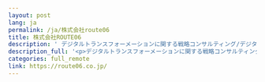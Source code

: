 ```yaml
---
layout: post
lang: ja
permalink: /ja/株式会社route06
title: 株式会社ROUTE06
description: ' デジタルトランスフォーメーションに関する戦略コンサルティング/デジタルプロダクト開発/データプラットフォーム構築などのプロフェッショナルサービスを提供しています。フルリモートワークで全国各地から働けます。(募集中) '
description_full: '<p>デジタルトランスフォーメーションに関する戦略コンサルティング/デジタルプロダクト開発/データプラットフォーム構築などのプロフェッショナルサービスを提供しています。フルリモートワークで全国各地から働けます。<a href="https://www.notion.so/ROUTE06-b806a2a0563a4cb4ac657902ce912bcf">(募集中)</a></p>'
categories: full_remote
link: https://route06.co.jp/
---
```

